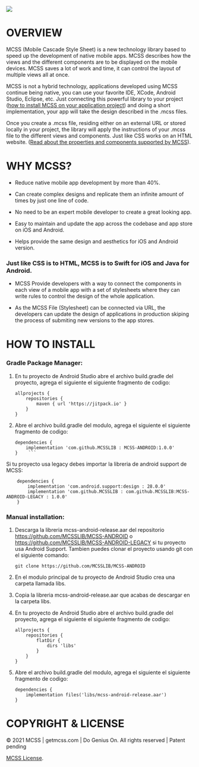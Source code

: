 [![](http://docs.getmcss.com/img/logo_MCSS_pink.37f6be9a.svg)](https://www.getmcss.com)

# OVERVIEW
MCSS (Mobile Cascade Style Sheet) is a new technology library based to speed up the development of native mobile apps. MCSS describes how the views and the different components are to be displayed on the mobile devices. MCSS saves a lot of work and time, it can control the layout of multiple views all at once.

MCSS is not a hybrid technology, applications developed using MCSS continue being native, you can use your favorite IDE, XCode, Android Studio, Eclipse, etc. Just connecting this powerful library to your project ([how to install MCSS on your application project](https://docs.getmcss.com/installation-swift)) and doing a short implementation, your app will take the design described in the .mcss files.

Once you create a .mcss file, residing either on an external URL or stored locally in your project, the library will apply the instructions of your .mcss file to the different views and components. Just like CSS works on an HTML website. ([Read about the properties and components supported by MCSS](https://docs.getmcss.com/selectors)).

# WHY MCSS?

- Reduce native mobile app development by more than 40%.

- Can create complex designs and replicate them an infinite amount of times by just one line of code.

- No need to be an expert mobile developer to create a great looking app.

- Easy to maintain and update the app across the codebase and app store on iOS and Android.

- Helps provide the same design and aesthetics for iOS and Android version.

### Just like CSS is to HTML, MCSS is to Swift for iOS and Java for Android.

- MCSS Provide developers with a way to connect the components in each view of a mobile app with a set of stylesheets where they can write rules to control the design of the whole application.

- As the MCSS File (Stylesheet) can be connected via URL, the developers can update the design of applications in production skiping the process of submiting new versions to the app stores. 

# HOW TO INSTALL

### Gradle Package Manager:

1.  En tu proyecto de Android Studio abre el archivo build.gradle del proyecto, agrega el siguiente el siguiente fragmento de codigo:

		allprojects {
			repositories {
				maven { url 'https://jitpack.io' }
			}
		}

2.  Abre el archivo build.gradle del modulo, agrega el siguiente el siguiente fragmento de codigo:

		dependencies {
			implementation 'com.github.MCSSLIB : MCSS-ANDROID:1.0.0'
		}    ```
Si tu proyecto usa legacy debes importar la libreria de android support de MCSS:

		dependencies {
			implementation 'com.android.support:design : 28.0.0'
			implementation 'com.github.MCSSLIB : com.github.MCSSLIB:MCSS-ANDROID-LEGACY : 1.0.0'
		}


### Manual installation:

1.  Descarga la libreria mcss-android-release.aar  del repositorio https://github.com/MCSSLIB/MCSS-ANDROID o https://github.com/MCSSLIB/MCSS-ANDROID-LEGACY si tu proyecto usa Android Support. Tambien puedes clonar el proyecto usando git con el siguiente comando:

    ```
    git clone https://github.com/MCSSLIB/MCSS-ANDROID 
    ```

1.  En el modulo principal de tu proyecto de Android Studio crea una carpeta llamada libs.

2. Copia la libreria mcss-android-release.aar que acabas de descargar en la carpeta libs.

3.  En tu proyecto de Android Studio abre el archivo build.gradle del proyecto, agrega el siguiente el siguiente fragmento de codigo:

		allprojects {
			repositories {
				flatDir {
					dirs 'libs'
				}
			}
		}

4.  Abre el archivo build.gradle del modulo, agrega el siguiente el siguiente fragmento de codigo:

		dependencies {
			implementation files('libs/mcss-android-release.aar')
		}  

# COPYRIGHT & LICENSE
© 2021 MCSS | getmcss.com | Do Genius On. All rights reserved | Patent pending 

[MCSS License](https://www.getmcss.com/end-user-license).
